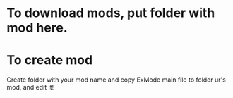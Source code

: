 # To download mods, put folder with mod here.

# To create mod
Create folder with your mod name and copy ExMode main file to folder ur's mod, and edit it!